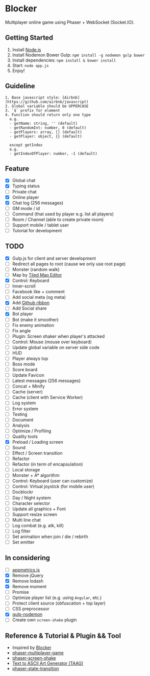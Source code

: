 # Blocker
Multiplayer online game using Phaser + WebSocket (Socket.IO).

## Getting Started
1. Install [Node.js](https://nodejs.org/en/)
2. Install Nodemon Bower Gulp: `npm install -g nodemon gulp bower`
3. Install dependencies: `npm install & bower install`
4. Start: `node app.js`
5. Enjoy!

## Guideline
```
1. Base javascript style: [Airbnb](https://github.com/airbnb/javascript)
2. Global variable should be UPPERCASE
3. `$` prefix for element
4. Function should return only one type
  e.g.
  - getName: string, '' (default)
  - getRandomInt: number, 0 (default)
  - getPlayers: array, [] (default)
  - getPlayer: object, {} (default)

  except getIndex
  e.g.
  - getIndexOfPlayer: number, -1 (default)
```

## Feature
- [x] Global chat
- [x] Typing status
- [ ] Private chat
- [x] Online player
- [x] Chat log (256 messages)
- [ ] GM mode / id
- [ ] Command (that used by player e.g. list all players)
- [ ] Room / Channel (able to create private room)
- [ ] Support mobile / tablet user
- [ ] Tutorial for development

## TODO
- [x] Gulp.js for client and server development
- [ ] Redirect all pages to root (cause we only use root page)
- [ ] Monster (random walk)
- [ ] Map by [Tiled Map Editor](http://www.mapeditor.org/)
- [x] Control: Keyboard
- [ ] Inner-scroll
- [ ] Facebook like + comment
- [ ] Add social meta (og meta)
- [x] Add [Github ribbon](http://tholman.com/github-corners/)
- [ ] Add Social share
- [x] Bot player
- [ ] Bot (make it smoother)
- [ ] Fix enemy animation
- [ ] Fix angle
- [ ] Plugin: Screen shaker when player's attacked
- [ ] Control: Mouse (mouse over keyboard)
- [ ] Update global variable on server side code
- [ ] HUD
- [ ] Player always top
- [ ] Boss mode
- [ ] Score board
- [ ] Update Favicon
- [ ] Latest messages (256 messages)
- [ ] Concat + Minify
- [ ] Cache (server)
- [ ] Cache (client with Service Worker)
- [ ] Log system
- [ ] Error system
- [ ] Testing
- [ ] Document
- [ ] Analysis
- [ ] Optimize / Profiling
- [ ] Quality tools
- [x] Preload / Loading screen
- [ ] Sound
- [ ] Effect / Screen transition
- [ ] Refactor
- [ ] Refactor (in term of encapsulation)
- [ ] Local storage
- [ ] Monster + A* algorithm
- [ ] Control: Keyboard (user can customize)
- [ ] Control: Virtual joystick (for mobile user)
- [ ] Docblockr
- [ ] Day / Night system
- [ ] Character selector
- [ ] Update all graphics + Font
- [ ] Support resize screen
- [ ] Multi line chat
- [ ] Log combat (e.g. atk, kill)
- [ ] Log filter
- [ ] Set animation when join / die / rebirth
- [ ] Set emitter

## In considering
- [ ] [appmetrics.js](https://github.com/ebidel/appmetrics.js)
- [x] Remove jQuery
- [x] Remove lodash
- [x] Remove moment
- [ ] Promise
- [ ] Optimize player list (e.g. using `Angular`, etc.)
- [ ] Protect client source (obfuscation + top layer)
- [ ] CSS preprocessor
- [x] [gulp-nodemon](https://github.com/JacksonGariety/gulp-nodemon)
- [ ] Create own `screen-shake` plugin

## Reference & Tutorial & Plugin && Tool
- Inspired by [Blocker](http://blockergame.com/)
- [phaser-multiplayer-game](https://github.com/xicombd/phaser-multiplayer-game)
- [phaser-screen-shake](https://github.com/dmaslov/phaser-screen-shake)
- [Text to ASCII Art Generator (TAAG)](http://patorjk.com/software/taag/)
- [phaser-state-transition](phaser-state-transition-plugin)
